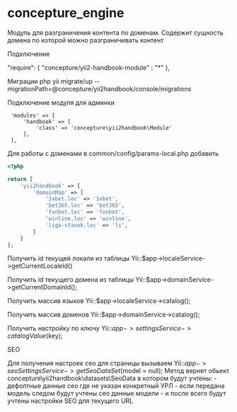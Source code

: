 # concepture_engine

Модуль для разграничения контента по доменам.
Содержит сущность домена по которой можно разграничивать контент

    
Подключение

"require": {
    "concepture/yii2-handbook-module" : "*"
},
    

Миграции
 php yii migrate/up --migrationPath=@concepture/yii2handbook/console/migrations
 
Подключение модуля для админки

     'modules' => [
         'handbook' => [
             'class' => 'concepture\yii2handbook\Module'
         ],
     ],


Для работы с доменами в common/config/params-local.php добавить

```php
<?php

return [
    'yii2handbook' => [
        'domainMap' => [
            '1xbet.loc' => '1xbet',
            'bet365.loc' => 'bet365',
            'fonbet.loc' => 'fonbet',
            'winline.loc' => 'winline',
            'liga-stavok.loc' => 'ls',
        ]
    ]
];
```




Получить id текущей локали из таблицы  Yii::$app->localeService->getCurrentLocaleId()

Получить id текущего домена из таблицы Yii::$app->domainService->getCurrentDomainId();

Получить массив языков Yii::$app->localeService->catalog();

Получить массив доменов Yii::$app->domainService->catalog();

Получить настройку по ключу Yii::$app->settingsService->catalogValue($key);


SEO

Для получения настроек сео для страницы вызываем 
   Yii::$app->seoSettingsService->getSeoDataSet($model = null);
   Метод вернет обьект  concepture\yii2handbook\datasets\SeoData
   в котором будут учтены:
        - дефолтные данные сео где не указан конкретный УРЛ
        - если передана модель следом будут учтены сео данные модели
        - и после всего будут учтены настройки SEO для текущего URL